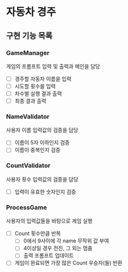 # 자동차 경주

## 구현 기능 목록

### GameManager
게임의 프롬프트 입력 및 출력과 메인을 담당
- [ ] 경주할 자동차 이름을 입력
- [ ] 시도할 횟수를 입력
- [ ] 차수별 실행 결과 출력
- [ ] 최종 결과 출력

### NameValidator
사용자 이름 입력값의 검증을 담당
- [ ] 이름이 5자 이하인지 검증
- [ ] 이름이 중복인지 검증

### CountValidator
사용자 횟수 입력값의 검증을 담당
- [ ] 입력이 유효한 숫자인지 검증

### ProcessGame
사용자의 입력값들을 바탕으로 게임 실행
- [ ] Count 횟수만큼 반복
  - [ ] 0에서 9사이에 각 name 무작위 값 부여
  - [ ] 4이상일 경우 전진, 그 외는 멈춤
  - [ ] 출력 프롬프트 업데이트
- [ ] 게임이 완료되면 가장 많은 Count 우승자(들) 반환
